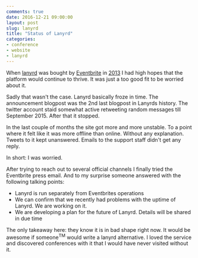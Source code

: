 ```yaml
---
comments: true
date: 2016-12-21 09:00:00
layout: post
slug: lanyrd
title: "Status of Lanyrd"
categories:
- conference
- website
- lanyrd
---
```

When [lanyrd](http://lanyrd.com) was bought by [Eventbrite](http://eventbrite) in
[2013](http://lanyrd.com/blog/2013/eventbrite/) I had high hopes that the platform
would continue to thrive. It was just a too good fit to be worried about it.

Sadly that wasn't the case. Lanyrd basically froze in time. The announcement blogpost
was the 2nd last blogpost in Lanyrds history. The twitter account staid somewhat
active retweeting random messages till September 2015. After that it stopped.

In the last couple of months the site got more and more unstable. To a point where
it felt like it was more offline than online. Without any explanation. Tweets to
it kept unanswered. Emails to the support staff didn't get any reply.

In short: I was worried.

After trying to reach out to several official channels I finally tried the Eventbrite
press email. And to my surprise someone answered with the following talking points:

* Lanyrd is run separately from Eventbrites operations
* We can confirm that we recently had problems with the uptime of Lanyrd. We
  are working on it.
* We are developing a plan for the future of Lanyrd. Details will be shared
  in due time

The only takeaway here: they know it is in bad shape right now. It would be
awesome if someone<sup>TM</sup> would write a lanyrd alternative. I loved the service
and discovered conferences with it that I would have never visited without it.
